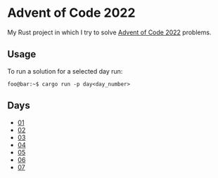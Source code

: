 # Advent of Code 2022

My Rust project in which I try to solve [Advent of Code 2022](https://adventofcode.com/2022/) problems.

## Usage

To run a solution for a selected day run:

```console
foo@bar:~$ cargo run -p day<day_number>
```

## Days
- [01](crates/day01)
- [02](crates/day02)
- [03](crates/day03)
- [04](crates/day04)
- [05](crates/day05)
- [06](crates/day06)
- [07](crates/day07)